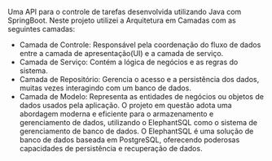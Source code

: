 Uma API para o controle de tarefas desenvolvida utilizando Java com SpringBoot.
Neste projeto utilizei a Arquitetura em Camadas com as seguintes camadas: 
- Camada de Controle: Responsável pela coordenação do fluxo de dados entre a camada de apresentação(UI) e a camada de serviço.
- Camada de Serviço: Contém a lógica de negócios e as regras do sistema.
- Camada de Repositório: Gerencia o acesso e a persistência dos dados, muitas vezes interagindo com um banco de dados.
- Camada de Modelo: Representa as entidades de negócios ou objetos de dados usados pela aplicação.
O projeto em questão adota uma abordagem moderna e eficiente para o armazenamento e gerenciamento de dados, utilizando o
ElephantSQL como o sistema de gerenciamento de banco de dados. O ElephantSQL é uma solução de banco de dados baseada em PostgreSQL,
oferecendo poderosas capacidades de persistência e recuperação de dados.
